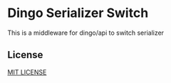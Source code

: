 # Dingo Serializer Switch

This is a middleware for dingo/api to switch serializer

## License
[MIT LICENSE](https://github.com/liyu001989/dingo-serializer-switch/blob/master/LICENSE)
